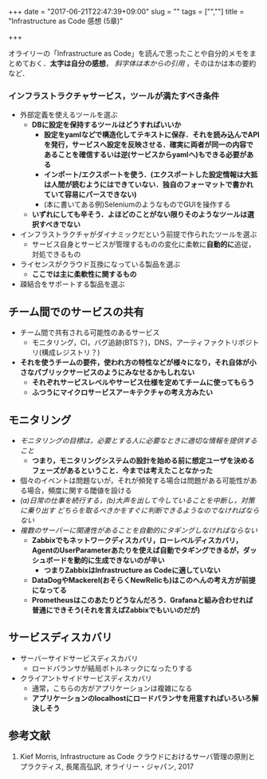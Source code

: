 +++
date = "2017-06-21T22:47:39+09:00"
slug = ""
tags = ["",""]
title = "Infrastructure as Code 感想 (5章)"

+++

オライリーの「Infrastructure as Code」を読んで思ったことや自分的メモをまとめておく．**太字は自分の感想**， _斜字体は本からの引用_ ，そのほかは本の要約など．

### インフラストラクチャサービス，ツールが満たすべき条件
* 外部定義を使えるツールを選ぶ
    * **DBに設定を保持するツールはどうすればいいか**
        * **設定をyamlなどで構造化してテキストに保存．それを読み込んでAPIを発行，サービスへ設定を反映させる．確実に両者が同一の内容であることを確信するいは逆(サービスからyamlへ)もできる必要がある**
        * **インポート/エクスポートを使う．(エクスポートした設定情報は大抵は人間が読むようにはできていない．独自のフォーマットで書かれていて容易にパースできない)**
        * (本に書いてある例)SeleniumのようなものでGUIを操作する
    * **いずれにしても辛そう．よほどのことがない限りそのようなツールは選択すべきでない**
* インフラストラクチャがダイナミックだという前提で作られたツールを選ぶ
    * サービス自身とサービスが管理するものの変化に柔軟に**自動的に**追従，対処できるもの
* ライセンスがクラウド互換になっている製品を選ぶ
    * **ここでは主に柔軟性に関するもの**
* 疎結合をサポートする製品を選ぶ

## チーム間でのサービスの共有
* チーム間で共有される可能性のあるサービス
    * モニタリング，CI，バグ追跡(BTS？)，DNS，アーティファクトリポジトリ(構成レジストリ？)
* **それを使うチームの要件，使われ方の特性などが様々になり，それ自体が小さなパブリックサービスのようにみなせるかもしれない**
    * **それぞれサービスレベルやサービス仕様を定めてチームに使ってもらう**
    * **ふつうにマイクロサービスアーキテクチャの考え方みたい**

## モニタリング
* _モニタリングの目標は，必要とする人に必要なときに適切な情報を提供すること_
    * **つまり，モニタリングシステムの設計を始める前に想定ユーザを決めるフェーズがあるということ．今までは考えたことなかった**
* 個々のイベントは問題ないが，それが頻発する場合は問題がある可能性がある場合，頻度に関する閾値を設ける
* _(a)日常の仕事を続行する，(b)大声を出して今していることを中断し，対策に乗り出す どちらを取るべきかをすぐに判断できるようなのでなければならない_
* _複数のサーバーに関連性があることを自動的にタギングしなければならない_
    * **Zabbixでもネットワークディスカバリ，ローレベルディスカバリ，AgentのUserParameterあたりを使えば自動でタギングできるが，ダッシュボードを動的に生成できないのが辛い**
        * **つまりZabbixはInfrastructure as Codeに適していない**
    * **DataDogやMackerel(おそらくNewRelicも)はこのへんの考え方が前提になってる**
    * **Prometheusはこのあたりどうなんだろう．Grafanaと組み合わせれば普通にできそう(それを言えばZabbixでもいいのだが)**

## サービスディスカバリ
* サーバーサイドサービスディスカバリ
    * ロードバランサが結局ボトルネックになったりする
* クライアントサイドサービスディスカバリ
    * 通常，こちらの方がアプリケーションは複雑になる
    * **アプリケーションのlocalhostにロードバランサを用意すればいろいろ解決しそう**

## 参考文献
1. Kief Morris, Infrastructure as Code クラウドにおけるサーバ管理の原則とプラクティス, 長尾高弘訳, オライリー・ジャパン, 2017
